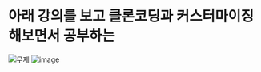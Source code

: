 # 아래 강의를 보고 클론코딩과 커스터마이징 해보면서 공부하는 

![무제](https://user-images.githubusercontent.com/52308702/140737384-6b587856-5a7e-4efc-a26b-9e350048529f.png)
![image](https://user-images.githubusercontent.com/52308702/140737432-dbc8ebbc-ef90-4fc8-95c3-bd0c1f5ad979.png)
